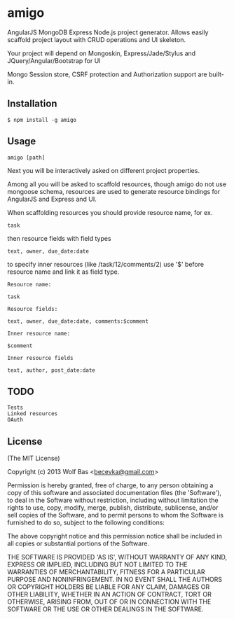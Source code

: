 # amigo

AngularJS MongoDB Express Node.js project generator.
Allows easily scaffold project layout with CRUD operations and UI skeleton.

Your project will depend on Mongoskin, Express/Jade/Stylus and JQuery/Angular/Bootstrap for UI

Mongo Session store, CSRF protection and Authorization support are built-in.

## Installation

    $ npm install -g amigo

## Usage

    amigo [path]

Next you will be interactively asked on different project properties.

Among all you will be asked to scaffold resources, though amigo do not use mongoose schema, resources are used
to generate resource bindings for AngularJS and Express and UI.

When scaffolding resources you should provide resource name, for ex.

    task

then resource fields with field types

    text, owner, due_date:date

to specify inner resources (like /task/12/comments/2) use '$' before resource name and link it as field type.

    Resource name:

    task

    Resource fields:

    text, owner, due_date:date, comments:$comment

    Inner resource name:

    $comment

    Inner resource fields

    text, author, post_date:date

## TODO

    Tests
    Linked resources
    OAuth

## License

(The MIT License)

Copyright (c) 2013 Wolf Bas &lt;becevka@gmail.com&gt;

Permission is hereby granted, free of charge, to any person obtaining
a copy of this software and associated documentation files (the
'Software'), to deal in the Software without restriction, including
without limitation the rights to use, copy, modify, merge, publish,
distribute, sublicense, and/or sell copies of the Software, and to
permit persons to whom the Software is furnished to do so, subject to
the following conditions:

The above copyright notice and this permission notice shall be
included in all copies or substantial portions of the Software.

THE SOFTWARE IS PROVIDED 'AS IS', WITHOUT WARRANTY OF ANY KIND,
EXPRESS OR IMPLIED, INCLUDING BUT NOT LIMITED TO THE WARRANTIES OF
MERCHANTABILITY, FITNESS FOR A PARTICULAR PURPOSE AND NONINFRINGEMENT.
IN NO EVENT SHALL THE AUTHORS OR COPYRIGHT HOLDERS BE LIABLE FOR ANY
CLAIM, DAMAGES OR OTHER LIABILITY, WHETHER IN AN ACTION OF CONTRACT,
TORT OR OTHERWISE, ARISING FROM, OUT OF OR IN CONNECTION WITH THE
SOFTWARE OR THE USE OR OTHER DEALINGS IN THE SOFTWARE.
